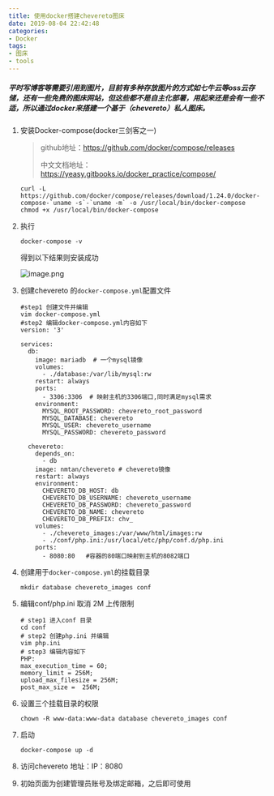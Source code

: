 ```yaml
---
title: 使用docker搭建chevereto图床
date: 2019-08-04 22:42:48
categories:
- Docker
tags:
- 图床
- tools
---
```

##### 平时写博客等需要引用到图片，目前有多种存放图片的方式如七牛云等oss云存储，还有一些免费的图床网站，但这些都不是自主化部署，用起来还是会有一些不适，所以通过docker来搭建一个基于（chevereto）私人图床。

1. 安装Docker-compose(docker三剑客之一)

   > github地址：https://github.com/docker/compose/releases
   >
   > 中文文档地址：https://yeasy.gitbooks.io/docker_practice/compose/

   ```shell
   curl -L https://github.com/docker/compose/releases/download/1.24.0/docker-compose-`uname -s`-`uname -m` -o /usr/local/bin/docker-compose
   chmod +x /usr/local/bin/docker-compose
   ```

<!--more-->   

2. 执行

   ```shell
   docker-compose -v
   ```

   得到以下结果则安装成功
   
   ![image.png](http://blog.zhuangzexin.top:8082/images/2019/08/04/image.png)


3. 创建chevereto 的`docker-compose.yml`配置文件

   ```shell
   #step1 创建文件并编辑
   vim docker-compose.yml  
   #step2 编辑docker-compose.yml内容如下
   version: '3'    
   
   services:
     db:
       image: mariadb  # 一个mysql镜像
       volumes:
         - ./database:/var/lib/mysql:rw
       restart: always
       ports:
         - 3306:3306  # 映射主机的3306端口,同时满足mysql需求
       environment:
         MYSQL_ROOT_PASSWORD: chevereto_root_password
         MYSQL_DATABASE: chevereto
         MYSQL_USER: chevereto_username
         MYSQL_PASSWORD: chevereto_password
   
     chevereto:
       depends_on:
         - db
       image: nmtan/chevereto # chevereto镜像
       restart: always
       environment:
         CHEVERETO_DB_HOST: db
         CHEVERETO_DB_USERNAME: chevereto_username
         CHEVERETO_DB_PASSWORD: chevereto_password
         CHEVERETO_DB_NAME: chevereto
         CHEVERETO_DB_PREFIX: chv_
       volumes:
         - ./chevereto_images:/var/www/html/images:rw
         - ./conf/php.ini:/usr/local/etc/php/conf.d/php.ini
       ports:
         - 8080:80   #容器的80端口映射到主机的8082端口
   ```

   

4. 创建用于`docker-compose.yml`的挂载目录

   ```shell
   mkdir database chevereto_images conf
   ```

   

5. 编辑conf/php.ini  取消 2M 上传限制

   ```shell
   # step1 进入conf 目录
   cd conf 
   # step2 创建php.ini 并编辑
   vim php.ini
   # step3 编辑内容如下
   PHP:
   max_execution_time = 60;
   memory_limit = 256M;
   upload_max_filesize = 256M;
   post_max_size =  256M;
   
   ```

6. 设置三个挂载目录的权限

   ```shell
   chown -R www-data:www-data database chevereto_images conf
   ```

   

7. 启动

   ```shell
   docker-compose up -d
   ```

   

8. 访问chevereto 地址：IP：8080

9. 初始页面为创建管理员账号及绑定邮箱，之后即可使用
